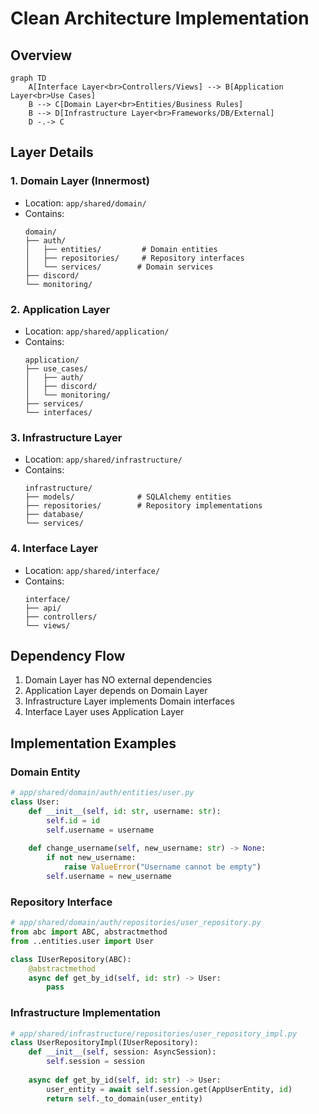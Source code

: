 # Clean Architecture Implementation

## Overview

```mermaid
graph TD
    A[Interface Layer<br>Controllers/Views] --> B[Application Layer<br>Use Cases]
    B --> C[Domain Layer<br>Entities/Business Rules]
    B --> D[Infrastructure Layer<br>Frameworks/DB/External]
    D -.-> C
```

## Layer Details

### 1. Domain Layer (Innermost)
- Location: `app/shared/domain/`
- Contains:
  ```
  domain/
  ├── auth/
  │   ├── entities/         # Domain entities
  │   ├── repositories/     # Repository interfaces
  │   └── services/        # Domain services
  ├── discord/
  └── monitoring/
  ```

### 2. Application Layer
- Location: `app/shared/application/`
- Contains:
  ```
  application/
  ├── use_cases/
  │   ├── auth/
  │   ├── discord/
  │   └── monitoring/
  ├── services/
  └── interfaces/
  ```

### 3. Infrastructure Layer
- Location: `app/shared/infrastructure/`
- Contains:
  ```
  infrastructure/
  ├── models/              # SQLAlchemy entities
  ├── repositories/        # Repository implementations
  ├── database/
  └── services/
  ```

### 4. Interface Layer
- Location: `app/shared/interface/`
- Contains:
  ```
  interface/
  ├── api/
  ├── controllers/
  └── views/
  ```

## Dependency Flow
1. Domain Layer has NO external dependencies
2. Application Layer depends on Domain Layer
3. Infrastructure Layer implements Domain interfaces
4. Interface Layer uses Application Layer

## Implementation Examples

### Domain Entity
```python
# app/shared/domain/auth/entities/user.py
class User:
    def __init__(self, id: str, username: str):
        self.id = id
        self.username = username
        
    def change_username(self, new_username: str) -> None:
        if not new_username:
            raise ValueError("Username cannot be empty")
        self.username = new_username
```

### Repository Interface
```python
# app/shared/domain/auth/repositories/user_repository.py
from abc import ABC, abstractmethod
from ..entities.user import User

class IUserRepository(ABC):
    @abstractmethod
    async def get_by_id(self, id: str) -> User:
        pass
```

### Infrastructure Implementation
```python
# app/shared/infrastructure/repositories/user_repository_impl.py
class UserRepositoryImpl(IUserRepository):
    def __init__(self, session: AsyncSession):
        self.session = session
        
    async def get_by_id(self, id: str) -> User:
        user_entity = await self.session.get(AppUserEntity, id)
        return self._to_domain(user_entity)
``` 